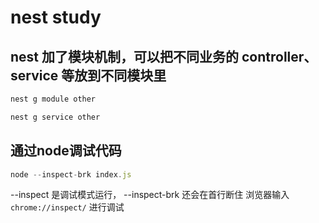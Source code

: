 # nest study

## nest 加了模块机制，可以把不同业务的 controller、service 等放到不同模块里

```js
nest g module other

nest g service other
```

## 通过node调试代码

```js
node --inspect-brk index.js
```

--inspect 是调试模式运行， --inspect-brk 还会在首行断住
浏览器输入 `chrome://inspect/` 进行调试

